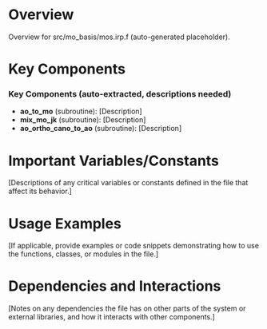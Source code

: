 # Overview

Overview for src/mo_basis/mos.irp.f (auto-generated placeholder).

# Key Components

### Key Components (auto-extracted, descriptions needed)
- **ao_to_mo** (subroutine): [Description]
- **mix_mo_jk** (subroutine): [Description]
- **ao_ortho_cano_to_ao** (subroutine): [Description]

# Important Variables/Constants

[Descriptions of any critical variables or constants defined in the file that affect its behavior.]

# Usage Examples

[If applicable, provide examples or code snippets demonstrating how to use the functions, classes, or modules in the file.]

# Dependencies and Interactions

[Notes on any dependencies the file has on other parts of the system or external libraries, and how it interacts with other components.]
